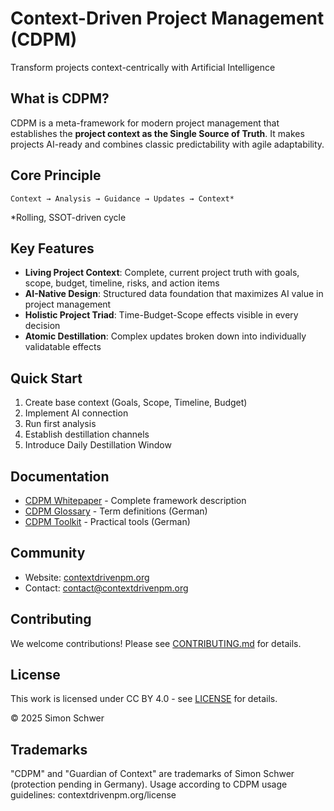 # Context-Driven Project Management (CDPM)

Transform projects context-centrically with Artificial Intelligence

## What is CDPM?

CDPM is a meta-framework for modern project management that establishes the **project context as the Single Source of Truth**. It makes projects AI-ready and combines classic predictability with agile adaptability.

## Core Principle

```
Context → Analysis → Guidance → Updates → Context*
```

*Rolling, SSOT-driven cycle

## Key Features

- **Living Project Context**: Complete, current project truth with goals, scope, budget, timeline, risks, and action items
- **AI-Native Design**: Structured data foundation that maximizes AI value in project management
- **Holistic Project Triad**: Time-Budget-Scope effects visible in every decision
- **Atomic Destillation**: Complex updates broken down into individually validatable effects

## Quick Start

1. Create base context (Goals, Scope, Timeline, Budget)
2. Implement AI connection
3. Run first analysis
4. Establish destillation channels
5. Introduce Daily Destillation Window

## Documentation

- [CDPM Whitepaper](docs/CDPM-Whitepaper.md) - Complete framework description
- [CDPM Glossary](docs/CDPM-Glossar.md) - Term definitions (German)
- [CDPM Toolkit](docs/CDPM-Toolkit.md) - Practical tools (German)

## Community

- Website: [contextdrivenpm.org](https://contextdrivenpm.org)
- Contact: contact@contextdrivenpm.org

## Contributing

We welcome contributions! Please see [CONTRIBUTING.md](CONTRIBUTING.md) for details.

## License

This work is licensed under CC BY 4.0 - see [LICENSE](LICENSE) for details.

© 2025 Simon Schwer

## Trademarks

"CDPM" and "Guardian of Context" are trademarks of Simon Schwer (protection pending in Germany).
Usage according to CDPM usage guidelines: contextdrivenpm.org/license